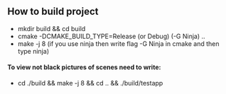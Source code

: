 

## How to build project

* mkdir build && cd build
* cmake -DCMAKE_BUILD_TYPE=Release (or Debug) (-G Ninja) ..
* make -j 8 (if you use ninja then write flag -G Ninja in cmake and then type ninja)

#### To view not black pictures of scenes need to write:
* cd ./build && make -j 8 && cd .. && ./build/testapp
